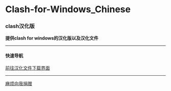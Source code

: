 # Clash-for-Windows_Chinese
### clash汉化版

**提供clash for windows的汉化版以及汉化文件**

***
#### 快速导航
[前往汉化文件下载界面](https://github.com/ender-zhao/Clash-for-Windows_Chinese/releases)

***
[麻烦向我捐赠](https://github.com/ender-zhao/EZc)
